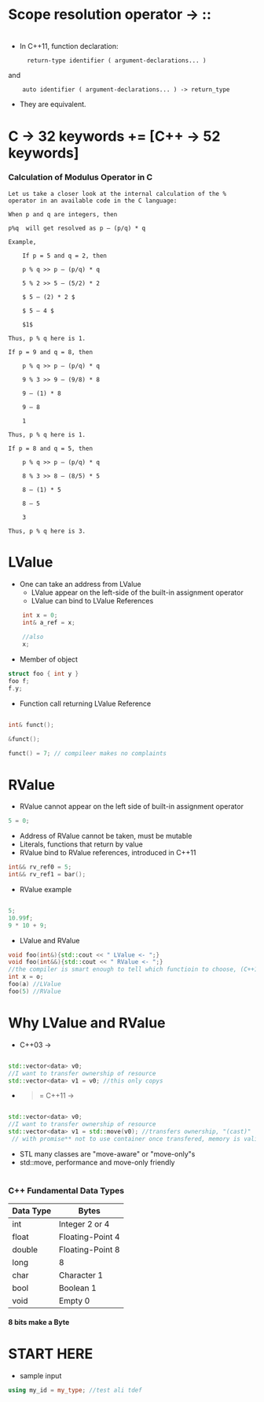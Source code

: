 # Scope resolution operator -> ::

#
##
###

- In C++11, function declaration:
        
        return-type identifier ( argument-declarations... )

and

        auto identifier ( argument-declarations... ) -> return_type

- They are equivalent.

#
##
###

# C -> 32 keywords += [C++ -> 52 keywords]

### Calculation of Modulus Operator in C
    Let us take a closer look at the internal calculation of the % operator in an available code in the C language:

    When p and q are integers, then

    p%q  will get resolved as p – (p/q) * q 

    Example,

        If p = 5 and q = 2, then 

        p % q >> p – (p/q) * q 

        5 % 2 >> 5 – (5/2) * 2 

        $ 5 – (2) * 2 $

        $ 5 – 4 $

        $1$

    Thus, p % q here is 1.

    If p = 9 and q = 8, then

        p % q >> p – (p/q) * q

        9 % 3 >> 9 – (9/8) * 8

        9 – (1) * 8

        9 – 8

        1

    Thus, p % q here is 1.

    If p = 8 and q = 5, then

        p % q >> p – (p/q) * q

        8 % 3 >> 8 – (8/5) * 5

        8 – (1) * 5

        8 – 5

        3

    Thus, p % q here is 3.

#
##
###


# LValue

- One can take an address from LValue
    - LValue appear on the left-side of the built-in assignment operator
    - LValue can bind to LValue References

```cpp
    int x = 0;
    int& a_ref = x;
    
    //also
    x;
```

- Member of object

```cpp
struct foo { int y }
foo f;
f.y;
```
- Function call returning LValue Reference

```cpp

int& funct();

&funct();

funct() = 7; // compileer makes no complaints 

```


# RValue
- RValue cannot appear on the left side of built-in assignment operator

```cpp 
5 = 0;
```

- Address of RValue cannot be taken, must be mutable
- Literals, functions that return by value
- RValue bind to RValue references, introduced in C++11

```cpp
int&& rv_ref0 = 5;
int&& rv_ref1 = bar();

```
- RValue example

```cpp

5;
10.99f;
9 * 10 + 9;

```

- LValue and RValue

```cpp
void foo(int&){std::cout << " LValue <- ";}
void foo(int&&){std::cout << " RValue <- ";}
//the compiler is smart enough to tell which functioin to choose, (C++11 >)
int x = o;
foo(a) //LValue
foo(5) //RValue

```


</ul>

# Why LValue and RValue
- C++03 ->

```cpp

std::vector<data> v0;
//I want to transfer ownership of resource
std::vector<data> v1 = v0; //this only copys

```

- >= C++11 ->

```cpp

std::vector<data> v0;
//I want to transfer ownership of resource
std::vector<data> v1 = std::move(v0); //transfers ownership, "(cast)"
 // with promise** not to use container once transfered, memory is valid, but useless**

```
- STL many classes are "move-aware" or "move-only"s
- std::move, performance and move-only friendly

#
##
###
####   

###     C++ Fundamental Data Types
|    Data Type | Bytes             |
| ------------ | ----------------- |   
| int          | Integer 2 or 4    |
| float        | Floating-Point 4  |
| double       | Floating-Point 8  |
| long         | 8                 |
| char         | Character 1       |
| bool         | Boolean 1         |
| void         | Empty 0           |
####   8 bits make a Byte

#
##
###
####   

# START HERE
- sample input
<!-- section template -->

```cpp
using my_id = my_type; //test ali tdef
```
